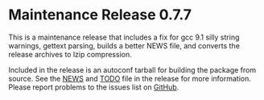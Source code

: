 [adwm -- release notes.  2019-08-30]: #

Maintenance Release 0.7.7
=========================

This is a maintenance release that includes a fix for gcc 9.1 silly
string warnings, gettext parsing, builds a better NEWS file, and
converts the release archives to lzip compression.

Included in the release is an autoconf tarball for building the package
from source.  See the [NEWS](NEWS) and [TODO](TODO) file in the release
for more information.  Please report problems to the issues list on
[GitHub](https://github.com/bbidulock/adwm/issues).

[ vim: set ft=markdown sw=4 tw=72 nocin nosi fo+=tcqlorn spell: ]: #
